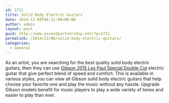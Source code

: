 ```yaml
---
id: 1711
title: Solid Body Electric Guitars
date: 2014-12-08T04:11:00+00:00
author: admin
layout: post
guid: http://www.ascendpartnership.net/?p=1711
permalink: /2014/12/08/solid-body-electric-guitars/
categories:
  - General
---
```

As an artist, you are searching for the best quality solid body electric guitars, then they can use [Gibson 2015 Les Paul Special Double Cut](http://www.musiciansfriend.com/guitars/gibson-2015-les-paul-special-double-cut-electric-guitar) electric guitar that give perfect blend of speed and comfort. This is available in various styles, you can view all Gibson solid body electric guitars that help choose your favorite one and play the music without any hassle. Upgrade Gibson models benefit for music players to play a wide variety of tones and easier to play than ever.